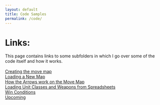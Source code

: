 ```yaml
---
layout: default
title: Code Samples
permalink: /code/
---
```


# Links:
This page contains links to some subfolders in which I go over some of the code itself and how it works.
<br>
<br>
[Creating the move map](/code/show_map)
<br>
[Loading a New Map](/code/load_new_map)
<br>
[How the Arrows work on the Move Map](/code/arrows)
<br>
[Loading Unit Classes and Weapons from Spreadsheets](/code/loading_from_spreadsheets)
<br>
[Win Conditions](/code/winconditions)
<br>
[Upcoming](/code/upcoming)

